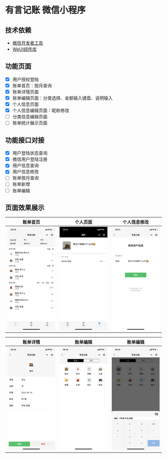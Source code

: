# 有言记账 微信小程序

## 技术依赖

- [微信开发者工具](https://developers.weixin.qq.com/miniprogram/dev/devtools/devtools.html)
- [WeUI组件库](https://wechat-miniprogram.github.io/weui/docs/)

## 功能页面

- [x] 用户授权登陆
- [x] 账单首页：按月查询
- [x] 账单详情页面
- [x] 账单编辑页面：分类选择、金额输入键盘、说明输入
- [x] 个人信息页面
- [x] 个人信息编辑页面：昵称修改
- [ ] 分类信息编辑页面
- [ ] 账单统计展示页面

## 功能接口对接

- [x] 用户登陆状态查询
- [x] 微信用户登陆注册
- [x] 用户信息查询
- [x] 用户信息修改
- [ ] 账单按月查询
- [ ] 账单新增
- [ ] 账单编辑

## 页面效果展示

| 账单首页                      | 个人页面                     | 个人信息修改                          |
|---------------------------|--------------------------|---------------------------------|
| ![](doc/images/index.png) | ![](doc/images/user.png) | ![](doc/images/user-update.png) |

| 账单详情                            | 账单编辑                          | 账单编辑                                   |
|---------------------------------|-------------------------------|----------------------------------------|
| ![](doc/images/bill-detail.png) | ![](doc/images/bill-edit.png) | ![](doc/images/bill-edit-keyboard.png) |

